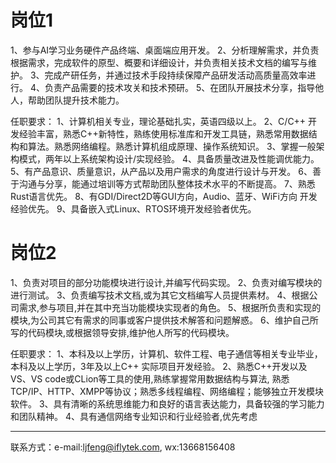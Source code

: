 # 岗位1

1、参与AI学习业务硬件产品终端、桌面端应用开发。 
2、分析理解需求，并负责根据需求，完成软件的原型、概要和详细设计，并负责相关技术文档的编写与维护。 
3、完成产研任务，并通过技术手段持续保障产品研发活动高质量高效率进行。 
4、负责产品需要的技术攻关和技术预研。 
5、在团队开展技术分享，指导他人，帮助团队提升技术能力。 

任职要求： 
1、计算机相关专业，理论基础扎实，英语四级以上。 
2、C/C++ 开发经验丰富，熟悉C++新特性，熟练使用标准库和开发工具链，熟悉常用数据结构和算法。熟悉网络编程。熟悉计算机组成原理、操作系统知识。 
3、掌握一般架构模式，两年以上系统架构设计/实现经验。 
4、具备质量改进及性能调优能力。 
5、有产品意识、质量意识，从产品以及用户需求的角度进行设计与开发。 
6、善于沟通与分享，能通过培训等方式帮助团队整体技术水平的不断提高。 
7、熟悉Rust语言优先。 
8、有GDI/Direct2D等GUI方向，Audio、蓝牙、WiFi方向 开发经验优先。 
9、具备嵌入式Linux、RTOS环境开发经验者优先。 

# 岗位2

1、负责对项目的部分功能模块进行设计,并编写代码实现。 
2、负责对编写模块的进行测试。 
3、负责编写技术文档,或为其它文档编写人员提供素材。 
4、根据公司需求,参与项目,并在其中充当功能模块实现者的角色。
5、根据所负责和实现的模块,为公司其它有需求的同事或客户提供技术解答和问题解惑。 
6、维护自己所写的代码模块,或根据领导安排,维护他人所写的代码模块。 

任职要求：
1、本科及以上学历，计算机、软件工程、电子通信等相关专业毕业，本科及以上学历，3年及以上C++ 实际项目开发经验。 
2、熟悉C++开发以及VS、VS code或CLion等工具的使用,熟练掌握常用数据结构与算法, 熟悉TCP/IP、HTTP、XMPP等协议；熟悉多线程编程、网络编程；能够独立开发模块软件。 
3、具有清晰的系统思维能力和良好的语言表达能力，具备较强的学习能力和团队精神。 
4、具有通信网络专业知识和行业经验者,优先考虑  

---
联系方式：e-mail:ljfeng@iflytek.com, wx:13668156408